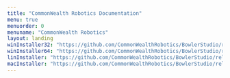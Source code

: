 ```yaml
---
title: "CommonWealth Robotics Documentation"
menu: true
menuorder: 0
menuname: "CommonWealth Robotics"
layout: landing
winInstaller32: "https://github.com/CommonWealthRobotics/BowlerStudio/releases/download/VER/Windows-32-BowlerStudio-VER.exe"
winInstaller64: "https://github.com/CommonWealthRobotics/BowlerStudio/releases/download/VER/Windows-64-BowlerStudio-VER.exe"
linInstaller: "https://github.com/CommonWealthRobotics/BowlerStudio/releases/download/VER/Ubuntu-BowlerStudio-VER.deb"
macInstaller: "https://github.com/CommonWealthRobotics/BowlerStudio/releases/download/VER/MacOSX-BowlerStudio-VER.zip"
---
```


